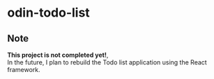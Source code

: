 # odin-todo-list

## Note
**This project is not completed yet!**, </br>
In the future, I plan to rebuild the Todo list application using the React framework.




